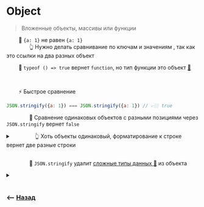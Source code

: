 # Object
> Вложенные объекты, массивы или функции

&emsp;&emsp; 🔹 `{a: 1}` не равен `{a: 1}`   
&emsp;&emsp;&emsp;&emsp; 👆 Нужно делать сравнивание по ключам и значениям , так как это ссылки на два разных объект

<a name="type-of-function"></a>
&emsp;&emsp; 🛑 `typeof () => true` вернет `function`, но тип функции это объект <ins>[💬](## "Особенности typeof")</ins>

  

<br>

&emsp;&emsp; ⚡ Быстрое сравнение
```javascript
JSON.stringify({a: 1}) === JSON.stringify({a: 1}) // 👉🏼 true
```

&emsp;&emsp;&emsp;&emsp; 🛑 Сравнение одинаковых объектов с разными позициями через `JSON.stringify` вернет `false`
<details>
<summary>&emsp;&emsp;&emsp;&emsp; 👆 Хоть объекты одинаковый, форматирование к строке вернет две разные строки</summary>

![illustration](https://raw.githubusercontent.com/webster6667/documentation/master/documentation-data/illustrations/dd-up.svg)

```javascript
JSON.stringify({a: 1, b: 2}) === JSON.stringify({b: 2, a: 1}) // 👉🏼 false
```

![illustration](https://raw.githubusercontent.com/webster6667/documentation/master/documentation-data/illustrations/dd-down.svg)

</details>

<br>

&emsp;&emsp;&emsp;&emsp; 🛑 `JSON.stringify` удалит <ins>[сложные типы данных 💬](## "Map, Set, ...")</ins> из объекта

<details>
<summary></summary>

![illustration](https://raw.githubusercontent.com/webster6667/documentation/master/documentation-data/illustrations/dd-up.svg)

```javascript
JSON.stringify({name: 1, data: new Map([[1 , 10]])}) // 👉🏼 {"name":1,"data":{}}
```

![illustration](https://raw.githubusercontent.com/webster6667/documentation/master/documentation-data/illustrations/dd-down.svg)
</details>



<br>

### ⟵ **<a href="../../readme.md">Назад</a>**